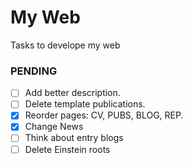 # My Web

Tasks to develope my web

### PENDING

- [ ] Add better description.
- [ ] Delete template publications.
- [x] Reorder pages: CV, PUBS, BLOG, REP.
- [x] Change News
- [ ] Think about entry blogs
- [ ] Delete Einstein roots